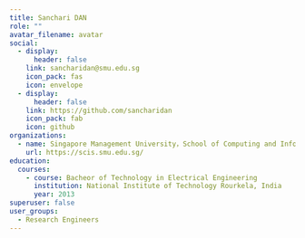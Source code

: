 ```yaml
---
title: Sanchari DAN
role: ""
avatar_filename: avatar
social:
  - display:
      header: false
    link: sancharidan@smu.edu.sg
    icon_pack: fas
    icon: envelope
  - display:
      header: false
    link: https://github.com/sancharidan
    icon_pack: fab
    icon: github
organizations:
  - name: Singapore Management University，School of Computing and Information Systems
    url: https://scis.smu.edu.sg/
education:
  courses:
    - course: Bacheor of Technology in Electrical Engineering
      institution: National Institute of Technology Rourkela, India
      year: 2013
superuser: false
user_groups:
  - Research Engineers
---
```

